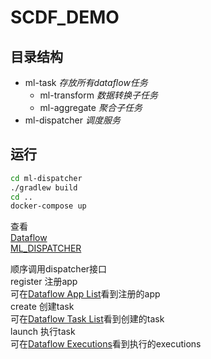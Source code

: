 # SCDF_DEMO

## 目录结构
- ml-task *存放所有dataflow任务*
  - ml-transform *数据转换子任务*
  - ml-aggregate *聚合子任务*  
- ml-dispatcher *调度服务*

## 运行
```bash
cd ml-dispatcher
./gradlew build
cd ..
docker-compose up
```
查看  
[Dataflow](http://localhost:9393)  
[ML_DISPATCHER](http://localhost:9898/swagger-ui/index.html)  

顺序调用dispatcher接口  
register 注册app  
可在[Dataflow App List](http://localhost:9393/dashboard/#/apps)看到注册的app  
create 创建task  
可在[Dataflow Task List](http://localhost:9393/dashboard/#/tasks-jobs/tasks)看到创建的task   
launch 执行task  
可在[Dataflow Executions](http://localhost:9393/dashboard/#/tasks-jobs/task-executions)看到执行的executions